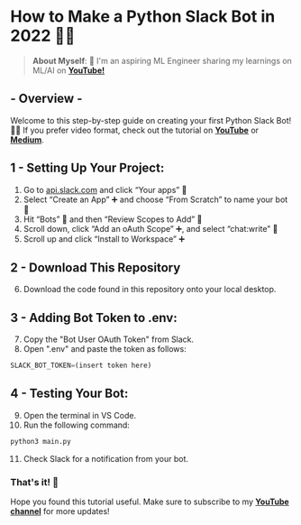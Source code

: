 # How to Make a Python Slack Bot in 2022 🤖💛 <br />

> **About Myself**: 🤖 I'm an aspiring ML Engineer sharing my learnings on ML/AI on [**YouTube!**](https://www.youtube.com/@olivercarmont) <br />

## - Overview -
Welcome to this step-by-step guide on creating your first Python Slack Bot! 🤖💙 If you prefer video format, check out the tutorial on [**YouTube**](https://www.youtube.com/watch?v=DyzNPAuGtcU&ab_channel=OliverCarmont) or [**Medium**](https://medium.com/@olivercarmont/how-to-make-a-simple-python-slack-bot-828d4a2f982c).
<br />

## 1 - Setting Up Your Project:
1. Go to [api.slack.com](https://api.slack.com) and click “Your apps” 📱
2. Select “Create an App” ➕ and choose “From Scratch” to name your bot 🔡
3. Hit “Bots” 🤖 and then “Review Scopes to Add” 🔭
4. Scroll down, click “Add an oAuth Scope” ➕, and select “chat:write” 💬
5. Scroll up and click “Install to Workspace” ➕

## 2 - Download This Repository
6. Download the code found in this repository onto your local desktop.

## 3 - Adding Bot Token to .env:
7. Copy the "Bot User OAuth Token" from Slack.
8. Open ".env" and paste the token as follows:
 ```python
 SLACK_BOT_TOKEN=(insert token here)
```

## 4 - Testing Your Bot:
9. Open the terminal in VS Code.
10. Run the following command:
 ```python
 python3 main.py
 ```
11. Check Slack for a notification from your bot.

### That's it! 🎊
Hope you found this tutorial useful. Make sure to subscribe to my [**YouTube channel**](https://www.youtube.com/@olivercarmont) for more updates!
